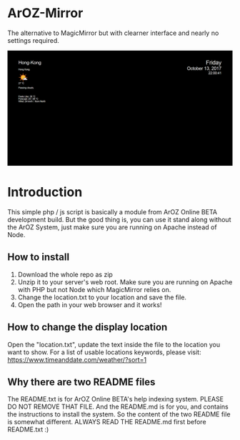 # ArOZ-Mirror
The alternative to MagicMirror but with clearner interface and nearly no settings required.

<img src="https://raw.githubusercontent.com/tobychui/ArOZ-Mirror/master/ArOZ%20Mirror%20preview.png">

# Introduction
This simple php / js script is basically a module from ArOZ Online BETA development build.
But the good thing is, you can use it stand along without the ArOZ System, just make sure you are running on Apache instead of Node.

## How to install
1. Download the whole repo as zip
2. Unzip it to your server's web root. Make sure you are running on Apache with PHP but not Node which MagicMirror relies on.
3. Change the location.txt to your location and save the file.
4. Open the path in your web browser and it works!

## How to change the display location
Open the "location.txt", update the text inside the file to the location you want to show.
For a list of usable locations keywords, please visit:
https://www.timeanddate.com/weather/?sort=1

## Why there are two README files
The README.txt is for ArOZ Online BETA's help indexing system. PLEASE DO NOT REMOVE THAT FILE.
And the README.md is for you, and contains the instructions to install the system.
So the content of the two README file is somewhat different.
ALWAYS READ THE README.md first before README.txt :)
